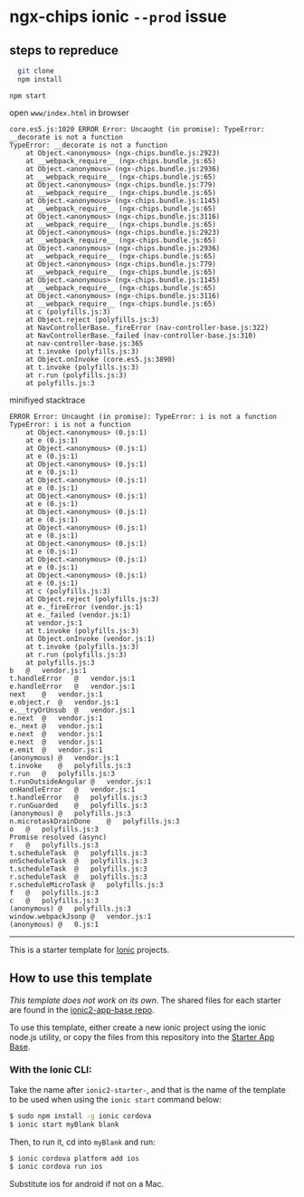 # ngx-chips ionic `--prod` issue

## steps to repreduce
```sh
  git clone 
  npm install
```

```
npm start
```

open `www/index.html` in browser

``` ST
core.es5.js:1020 ERROR Error: Uncaught (in promise): TypeError: __decorate is not a function
TypeError: __decorate is not a function
    at Object.<anonymous> (ngx-chips.bundle.js:2923)
    at __webpack_require__ (ngx-chips.bundle.js:65)
    at Object.<anonymous> (ngx-chips.bundle.js:2936)
    at __webpack_require__ (ngx-chips.bundle.js:65)
    at Object.<anonymous> (ngx-chips.bundle.js:779)
    at __webpack_require__ (ngx-chips.bundle.js:65)
    at Object.<anonymous> (ngx-chips.bundle.js:1145)
    at __webpack_require__ (ngx-chips.bundle.js:65)
    at Object.<anonymous> (ngx-chips.bundle.js:3116)
    at __webpack_require__ (ngx-chips.bundle.js:65)
    at Object.<anonymous> (ngx-chips.bundle.js:2923)
    at __webpack_require__ (ngx-chips.bundle.js:65)
    at Object.<anonymous> (ngx-chips.bundle.js:2936)
    at __webpack_require__ (ngx-chips.bundle.js:65)
    at Object.<anonymous> (ngx-chips.bundle.js:779)
    at __webpack_require__ (ngx-chips.bundle.js:65)
    at Object.<anonymous> (ngx-chips.bundle.js:1145)
    at __webpack_require__ (ngx-chips.bundle.js:65)
    at Object.<anonymous> (ngx-chips.bundle.js:3116)
    at __webpack_require__ (ngx-chips.bundle.js:65)
    at c (polyfills.js:3)
    at Object.reject (polyfills.js:3)
    at NavControllerBase._fireError (nav-controller-base.js:322)
    at NavControllerBase._failed (nav-controller-base.js:310)
    at nav-controller-base.js:365
    at t.invoke (polyfills.js:3)
    at Object.onInvoke (core.es5.js:3890)
    at t.invoke (polyfills.js:3)
    at r.run (polyfills.js:3)
    at polyfills.js:3

```


minifiyed stacktrace

``` ST
ERROR Error: Uncaught (in promise): TypeError: i is not a function
TypeError: i is not a function
    at Object.<anonymous> (0.js:1)
    at e (0.js:1)
    at Object.<anonymous> (0.js:1)
    at e (0.js:1)
    at Object.<anonymous> (0.js:1)
    at e (0.js:1)
    at Object.<anonymous> (0.js:1)
    at e (0.js:1)
    at Object.<anonymous> (0.js:1)
    at e (0.js:1)
    at Object.<anonymous> (0.js:1)
    at e (0.js:1)
    at Object.<anonymous> (0.js:1)
    at e (0.js:1)
    at Object.<anonymous> (0.js:1)
    at e (0.js:1)
    at Object.<anonymous> (0.js:1)
    at e (0.js:1)
    at Object.<anonymous> (0.js:1)
    at e (0.js:1)
    at c (polyfills.js:3)
    at Object.reject (polyfills.js:3)
    at e._fireError (vendor.js:1)
    at e._failed (vendor.js:1)
    at vendor.js:1
    at t.invoke (polyfills.js:3)
    at Object.onInvoke (vendor.js:1)
    at t.invoke (polyfills.js:3)
    at r.run (polyfills.js:3)
    at polyfills.js:3
b	@	vendor.js:1
t.handleError	@	vendor.js:1
e.handleError	@	vendor.js:1
next	@	vendor.js:1
e.object.r	@	vendor.js:1
e.__tryOrUnsub	@	vendor.js:1
e.next	@	vendor.js:1
e._next	@	vendor.js:1
e.next	@	vendor.js:1
e.next	@	vendor.js:1
e.emit	@	vendor.js:1
(anonymous)	@	vendor.js:1
t.invoke	@	polyfills.js:3
r.run	@	polyfills.js:3
t.runOutsideAngular	@	vendor.js:1
onHandleError	@	vendor.js:1
t.handleError	@	polyfills.js:3
r.runGuarded	@	polyfills.js:3
(anonymous)	@	polyfills.js:3
n.microtaskDrainDone	@	polyfills.js:3
o	@	polyfills.js:3
Promise resolved (async)		
r	@	polyfills.js:3
t.scheduleTask	@	polyfills.js:3
onScheduleTask	@	polyfills.js:3
t.scheduleTask	@	polyfills.js:3
r.scheduleTask	@	polyfills.js:3
r.scheduleMicroTask	@	polyfills.js:3
f	@	polyfills.js:3
c	@	polyfills.js:3
(anonymous)	@	polyfills.js:3
window.webpackJsonp	@	vendor.js:1
(anonymous)	@	0.js:1

```


<hr>


This is a starter template for [Ionic](http://ionicframework.com/docs/) projects.

## How to use this template

*This template does not work on its own*. The shared files for each starter are found in the [ionic2-app-base repo](https://github.com/ionic-team/ionic2-app-base).

To use this template, either create a new ionic project using the ionic node.js utility, or copy the files from this repository into the [Starter App Base](https://github.com/ionic-team/ionic2-app-base).

### With the Ionic CLI:

Take the name after `ionic2-starter-`, and that is the name of the template to be used when using the `ionic start` command below:

```bash
$ sudo npm install -g ionic cordova
$ ionic start myBlank blank
```

Then, to run it, cd into `myBlank` and run:

```bash
$ ionic cordova platform add ios
$ ionic cordova run ios
```

Substitute ios for android if not on a Mac.

